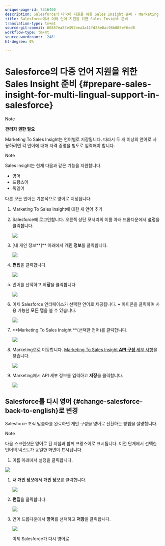 ```yaml
---
unique-page-id: 7516460
description: Salesforce의 다국어 지원을 위한 Sales Insight 준비 - Marketing To Docs - 제품 설명서
title: Salesforce에서 여러 언어 지원을 위한 Sales Insight 준비
translation-type: tm+mt
source-git-commit: 00887ea53e395bea3a11fd28e0ac98b085ef6ed8
workflow-type: tm+mt
source-wordcount: '246'
ht-degree: 0%

---
```



# Salesforce의 다중 언어 지원을 위한 Sales Insight 준비 {#prepare-sales-insight-for-multi-lingual-support-in-salesforce}

>[!NOTE]
>
>**관리자 권한 필요**

Marketing To Sales Insight는 언어별로 저장됩니다. 따라서 두 개 이상의 언어로 사용하려면 각 언어에 대해 자격 증명을 별도로 입력해야 합니다.

>[!NOTE]
>
>Sales Insight는 현재 다음과 같은 기능을 지원합니다.
>
>* 영어
>* 프랑스어
>* 독일어

>
>
다른 모든 언어는 기본적으로 영어로 지정됩니다.

1. Marketing To Sales Insight에 대한 새 언어 추가
1. Salesforce에 로그인합니다. 오른쪽 상단 모서리의 이름 아래 드롭다운에서 **설정**&#x200B;을 클릭합니다.

   ![](assets/image2015-7-6-16-3a5-3a6.png)

1. [내 개인 정보**]** 아래에서 **개인 정보**&#x200B;를 클릭합니다.

   ![](assets/image2015-7-6-16-3a5-3a25.png)

1. **편집**&#x200B;을 클릭합니다.

   ![](assets/image2015-7-6-16-3a5-3a38.png)

1. 언어를 선택하고 **저장**&#x200B;을 클릭합니다.

   ![](assets/image2015-7-6-16-3a5-3a47.png)

1. 이제 Salesforce 인터페이스가 선택한 언어로 제공됩니다. **+** 아이콘을 클릭하여 사용 가능한 모든 탭을 볼 수 있습니다.

   ![](assets/image2015-7-6-16-3a6-3a10.png)

1. **Marketing To Sales Insight **(선택한 언어)를 클릭합니다.

   ![](assets/image2015-7-6-16-3a7-3a15.png)

1. Marketing으로 이동합니다. [Marketing To Sales Insight **API 구성** 세부 사항](https://docs.marketo.com/pages/viewpage.action?pageId=2360368#ConfigureMarketoSalesInsightinSalesforceEnterprise/Unlimited-ConfigureMarketoSalesInsight)을 찾습니다.

   ![](assets/image2015-7-6-16-3a41-3a2.png)

1. Marketing에서 API 세부 정보를 입력하고 **저장**&#x200B;을 클릭합니다.

   ![](assets/image2015-7-6-16-3a7-3a43.png)

## Salesforce를 다시 영어 {#change-salesforce-back-to-english}로 변경

Salesforce 조직 맞춤화를 완료하면 개인 구성을 영어로 전환하는 방법을 설명합니다.

>[!NOTE]
>
>다음 스크린샷은 영어로 된 지침과 함께 프랑스어로 표시됩니다.  이전 단계에서 선택한 언어의 텍스트가 동일한 화면이 표시됩니다.

1. 이름 아래에서 설정을 클릭합니다.

![](assets/image2015-7-6-16-3a5-3a6.png)

1. **내 개인 정보**&#x200B;에서 **개인 정보**&#x200B;를 클릭합니다.

   ![](assets/image2015-7-6-16-3a8-3a3.png)

1. **편집**&#x200B;을 클릭합니다.

   ![](assets/image2015-7-6-16-3a8-3a19.png)

1. 언어 드롭다운에서 **영어**&#x200B;를 선택하고 **저장**&#x200B;을 클릭합니다.

   ![](assets/image2015-7-6-16-3a8-3a31.png)

   이제 Salesforce가 다시 영어로

